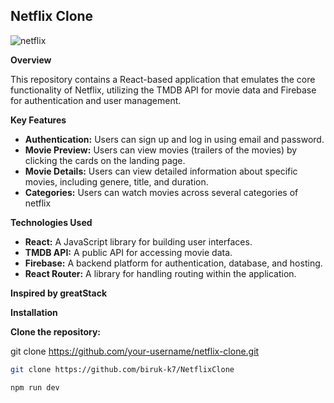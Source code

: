 ## Netflix Clone 

![netflix](https://github.com/user-attachments/assets/4ea13ee3-df08-42b5-9893-a77514d07f14)

**Overview**

This repository contains a React-based application that emulates the core functionality of Netflix, utilizing the TMDB API for movie data and Firebase for authentication and user management.

**Key Features**

* **Authentication:** Users can sign up and log in using email and password.
* **Movie Preview:** Users can view movies (trailers of the movies) by clicking the cards on the landing page.
* **Movie Details:** Users can view detailed information about specific movies, including genere, title, and duration.
* **Categories:** Users can watch movies across several categories of netflix


**Technologies Used**

* **React:** A JavaScript library for building user interfaces.
* **TMDB API:** A public API for accessing movie data.
* **Firebase:** A backend platform for authentication, database, and hosting.
* **React Router:** A library for handling routing within the application.

**Inspired by greatStack**

**Installation**

 **Clone the repository:**

git clone https://github.com/your-username/netflix-clone.git

   ```bash
   git clone https://github.com/biruk-k7/NetflixClone

   npm run dev
